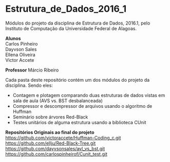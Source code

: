 # Estrutura_de_Dados_2016_1

Módulos do projeto da disciplina de Estrutura de Dados, 2016.1, pelo Instituto de Computação da Universidade Federal de Alagoas. 


**Alunos**  
Carlos Pinheiro  
Dayvson Sales  
Ellena Oliveira  
Victor Accete 

**Professor** Márcio Ribeiro  
  
Cada pasta deste repositório contém um dos módulos do projeto da disciplina. Sendo eles:  
- Contagem e plotagem comparando duas estruturas de dados vistas em sala de aula (AVS vs. BST desbalanceada)  
- Compressor e descompressor de arquivos usando o algoritmo de Huffman  
- Seminário sobre árvores Red-Black  
- Testes unitários de alguma estrutura usando a biblioteca CUnit  
  
  
**Repositórios Originais ao final do projeto**  
https://github.com/victoraccete/Huffman-Coding_c.git   
https://github.com/ellju/Red-Black-Tree.git  
https://github.com/dayvsonsales/avl_vs_bst.git  
https://github.com/carlospinheirof/Cunit_test.git
